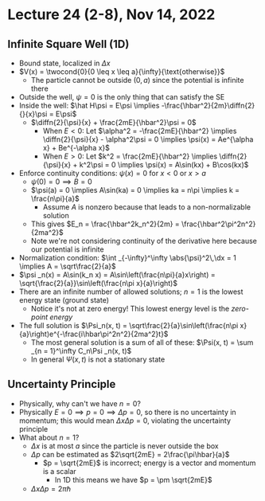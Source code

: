 # Lecture 24 (2-8), Nov 14, 2022

## Infinite Square Well (1D)

* Bound state, localized in $\Delta x$
* $V(x) = \twocond{0}{0 \leq x \leq a}{\infty}{\text{otherwise}}$
	* The particle cannot be outside $(0, a)$ since the potential is infinite there
* Outside the well, $\psi = 0$ is the only thing that can satisfy the SE
* Inside the well: $\hat H\psi = E\psi \implies -\frac{\hbar^2}{2m}\diffn{2}{}{x}\psi = E\psi$
	* $\diffn{2}{\psi}{x} + \frac{2mE}{\hbar^2}\psi = 0$
		* When $E < 0$: Let $\alpha^2 = -\frac{2mE}{\hbar^2} \implies \diffn{2}{\psi}{x} - \alpha^2\psi = 0 \implies \psi(x) = Ae^{\alpha x} + Be^{-\alpha x}$
		* When $E > 0$: Let $k^2 = \frac{2mE}{\hbar^2} \implies \diffn{2}{\psi}{x} + k^2\psi = 0 \implies \psi(x) = A\sin(kx) + B\cos(kx)$
* Enforce continuity conditions: $\psi(x) = 0$ for $x < 0$ or $x > a$
	* $\psi(0) = 0 \implies B = 0$
	* $\psi(a) = 0 \implies A\sin(ka) = 0 \implies ka = n\pi \implies k = \frac{n\pi}{a}$
		* Assume $A$ is nonzero because that leads to a non-normalizable solution
	* This gives $E_n = \frac{\hbar^2k_n^2}{2m} = \frac{\hbar^2\pi^2n^2}{2ma^2}$
	* Note we're not considering continuity of the derivative here because our potential is infinite
* Normalization condition: $\int _{-\infty}^\infty \abs{\psi}^2\,\dx = 1 \implies A = \sqrt\frac{2}{a}$
* $\psi _n(x) = A\sin(k_n x) = A\sin\left(\frac{n\pi}{a}x\right) = \sqrt{\frac{2}{a}}\sin\left(\frac{n\pi x}{a}\right)$
* There are an infinite number of allowed solutions; $n = 1$ is the lowest energy state (ground state)
	* Notice it's not at zero energy! This lowest energy level is the *zero-point energy*
* The full solution is $\Psi_n(x, t) = \sqrt\frac{2}{a}\sin\left(\frac{n\pi x}{a}\right)e^{-\frac{i\hbar\pi^2n^2}{2ma^2}t}$
	* The most general solution is a sum of all of these: $\Psi(x, t) = \sum _{n = 1}^\infty C_n\Psi _n(x, t)$
	* In general $\Psi(x, t)$ is not a stationary state

## Uncertainty Principle

* Physically, why can't we have $n = 0$?
* Physically $E = 0 \implies p = 0 \implies \Delta p = 0$, so there is no uncertainty in momentum; this would mean $\Delta x\Delta p = 0$, violating the uncertainty principle
* What about $n = 1$?
	* $\Delta x$ is at most $a$ since the particle is never outside the box
	* $\Delta p$ can be estimated as $2\sqrt{2mE} = 2\frac{\pi\hbar}{a}$
		* $p = \sqrt{2mE}$ is incorrect; energy is a vector and momentum is a scalar
			* In 1D this means we have $p = \pm \sqrt{2mE}$
	* $\Delta x\Delta p = 2\pi\hbar$

